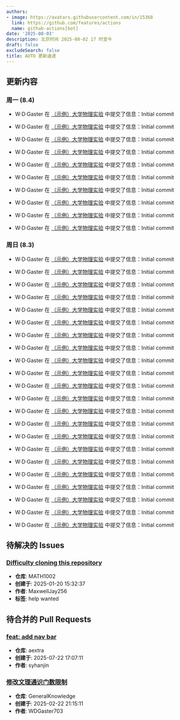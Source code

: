 ```yaml
---
authors:
- image: https://avatars.githubusercontent.com/in/15368
  link: https://github.com/features/actions
  name: github-actions[bot]
date: '2025-08-03'
description: 北京时间 2025-08-02 17 时至今
draft: false
excludeSearch: false
title: AUTO 更新速递
---
```


## 更新内容

### 周一 (8.4)

- W·D·Gaster 在 [（示例）大学物理实验](https://github.com/HITSZ-OpenAuto/COMP3005) 中提交了信息：Initial commit

- W·D·Gaster 在 [（示例）大学物理实验](https://github.com/HITSZ-OpenAuto/COMP3042) 中提交了信息：Initial commit

- W·D·Gaster 在 [（示例）大学物理实验](https://github.com/HITSZ-OpenAuto/COMP3054) 中提交了信息：Initial commit

- W·D·Gaster 在 [（示例）大学物理实验](https://github.com/HITSZ-OpenAuto/COMP3021) 中提交了信息：Initial commit

- W·D·Gaster 在 [（示例）大学物理实验](https://github.com/HITSZ-OpenAuto/COMP3029) 中提交了信息：Initial commit

- W·D·Gaster 在 [（示例）大学物理实验](https://github.com/HITSZ-OpenAuto/COMP3019) 中提交了信息：Initial commit

- W·D·Gaster 在 [（示例）大学物理实验](https://github.com/HITSZ-OpenAuto/COMP3018) 中提交了信息：Initial commit

- W·D·Gaster 在 [（示例）大学物理实验](https://github.com/HITSZ-OpenAuto/COMP3017) 中提交了信息：Initial commit

- W·D·Gaster 在 [（示例）大学物理实验](https://github.com/HITSZ-OpenAuto/COMP3028) 中提交了信息：Initial commit

- W·D·Gaster 在 [（示例）大学物理实验](https://github.com/HITSZ-OpenAuto/COMP3030) 中提交了信息：Initial commit

### 周日 (8.3)

- W·D·Gaster 在 [（示例）大学物理实验](https://github.com/HITSZ-OpenAuto/COMP3006) 中提交了信息：Initial commit

- W·D·Gaster 在 [（示例）大学物理实验](https://github.com/HITSZ-OpenAuto/COMP3053) 中提交了信息：Initial commit

- W·D·Gaster 在 [（示例）大学物理实验](https://github.com/HITSZ-OpenAuto/COMP3002) 中提交了信息：Initial commit

- W·D·Gaster 在 [（示例）大学物理实验](https://github.com/HITSZ-OpenAuto/COMP3009) 中提交了信息：Initial commit

- W·D·Gaster 在 [（示例）大学物理实验](https://github.com/HITSZ-OpenAuto/COMP3044) 中提交了信息：Initial commit

- W·D·Gaster 在 [（示例）大学物理实验](https://github.com/HITSZ-OpenAuto/COMP3007) 中提交了信息：Initial commit

- W·D·Gaster 在 [（示例）大学物理实验](https://github.com/HITSZ-OpenAuto/COMP3040) 中提交了信息：Initial commit

- W·D·Gaster 在 [（示例）大学物理实验](https://github.com/HITSZ-OpenAuto/COMP3004) 中提交了信息：Initial commit

- W·D·Gaster 在 [（示例）大学物理实验](https://github.com/HITSZ-OpenAuto/COMP3011) 中提交了信息：Initial commit

- W·D·Gaster 在 [（示例）大学物理实验](https://github.com/HITSZ-OpenAuto/COMP2010) 中提交了信息：Initial commit

- W·D·Gaster 在 [（示例）大学物理实验](https://github.com/HITSZ-OpenAuto/COMP2029) 中提交了信息：Initial commit

- W·D·Gaster 在 [（示例）大学物理实验](https://github.com/HITSZ-OpenAuto/COMP3060) 中提交了信息：Initial commit

- W·D·Gaster 在 [（示例）大学物理实验](https://github.com/HITSZ-OpenAuto/COMP3010) 中提交了信息：Initial commit

- W·D·Gaster 在 [（示例）大学物理实验](https://github.com/HITSZ-OpenAuto/COMP3013) 中提交了信息：Initial commit

- W·D·Gaster 在 [（示例）大学物理实验](https://github.com/HITSZ-OpenAuto/COMP3001) 中提交了信息：Initial commit

- W·D·Gaster 在 [（示例）大学物理实验](https://github.com/HITSZ-OpenAuto/COMP3003) 中提交了信息：Initial commit

- W·D·Gaster 在 [（示例）大学物理实验](https://github.com/HITSZ-OpenAuto/COMP3059) 中提交了信息：Initial commit

- W·D·Gaster 在 [（示例）大学物理实验](https://github.com/HITSZ-OpenAuto/COMP2012) 中提交了信息：Initial commit

- W·D·Gaster 在 [（示例）大学物理实验](https://github.com/HITSZ-OpenAuto/COMP2008) 中提交了信息：Initial commit

- W·D·Gaster 在 [（示例）大学物理实验](https://github.com/HITSZ-OpenAuto/COMP2052) 中提交了信息：Initial commit

- W·D·Gaster 在 [（示例）大学物理实验](https://github.com/HITSZ-OpenAuto/COMP2051) 中提交了信息：Initial commit

- W·D·Gaster 在 [（示例）大学物理实验](https://github.com/HITSZ-OpenAuto/COMP2030) 中提交了信息：Initial commit

## 待解决的 Issues

### [Difficulty cloning this repository](https://github.com/HITSZ-OpenAuto/MATH1002/issues/13)

- **仓库**: MATH1002
- **创建于**: 2025-01-20 15:32:37
- **作者**: MaxwellJay256
- **标签**: help wanted

## 待合并的 Pull Requests

### [feat: add nav bar](https://github.com/HITSZ-OpenAuto/aextra/pull/1)

- **仓库**: aextra
- **创建于**: 2025-07-22 17:07:11
- **作者**: syhanjin

### [修改文理通识门数限制](https://github.com/HITSZ-OpenAuto/GeneralKnowledge/pull/6)

- **仓库**: GeneralKnowledge
- **创建于**: 2025-02-22 21:15:11
- **作者**: WDGaster703

